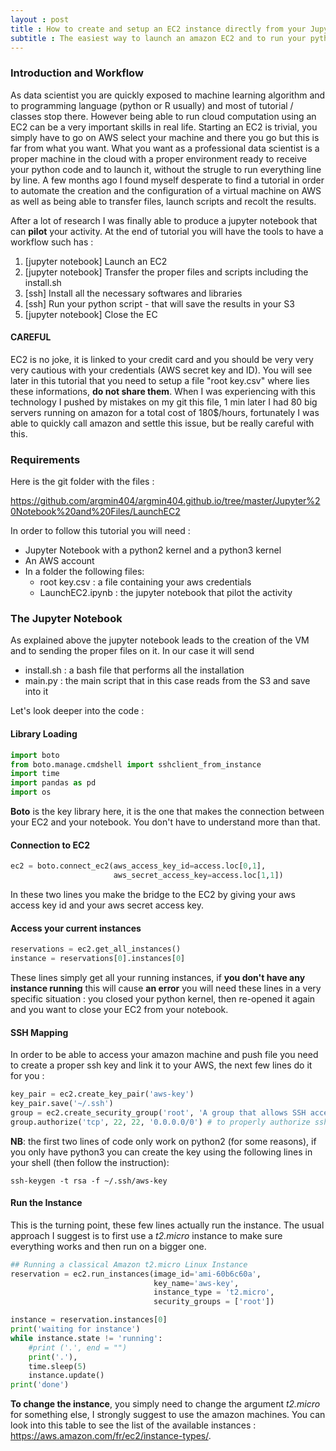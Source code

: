 ```yaml
---
layout : post
title : How to create and setup an EC2 instance directly from your Jupyter notebook
subtitle : The easiest way to launch an amazon EC2 and to run your python code
---
```


### Introduction and Workflow

As data scientist you are quickly exposed to machine learning algorithm and to programming language (python or R usually) and most of tutorial / classes stop there. However being able to run cloud computation using an EC2 can be a very important skills in real life. Starting an EC2 is trivial, you simply have to go on AWS select your machine and there you go but this is far from what you want. What you want as a professional data scientist is a proper machine in the cloud with a proper environment ready to receive your python code and to launch it, without the strugle to run everything line by line. A few months ago I found myself desperate to find a tutorial in order to automate the creation and the configuration of a virtual machine on AWS as well as being able to transfer files, launch scripts and recolt the results. 

After a lot of research I was finally able to produce a jupyter notebook that can **pilot** your activity. At the end of tutorial you will have the tools to have a workflow such has :

1. [jupyter notebook] Launch an EC2
2. [jupyter notebook] Transfer the proper files and scripts including the install.sh 
3. [ssh] Install all the necessary softwares and libraries
4. [ssh] Run your python script - that will save the results in your S3
5. [jupyter notebook] Close the EC

#### CAREFUL

EC2 is no joke, it is linked to your credit card and you should be very very very cautious with your credentials (AWS secret key and ID). You will see later in this tutorial that you need to setup a file "root key.csv" where lies these informations, **do not share them**. When I was experiencing with this technology I pushed by mistakes on my git this file, 1 min later I had 80 big servers running on amazon for a total cost of 180$/hours, fortunately I was able to quickly call amazon and settle this issue, but be really careful with this. 

### Requirements

Here is the git folder with the files : 

https://github.com/argmin404/argmin404.github.io/tree/master/Jupyter%20Notebook%20and%20Files/LaunchEC2

In order to follow this tutorial you will need :

- Jupyter Notebook with a python2 kernel and a python3 kernel
- An AWS account
- In a folder the following files:
  - root key.csv : a file containing your aws credentials
  - LaunchEC2.ipynb : the jupyter notebook that pilot the activity


### The Jupyter Notebook

As explained above the jupyter notebook leads to the creation of the VM and to sending the proper files on it. In our case it will send 

- install.sh : a bash file that performs all the installation
- main.py : the main script that in this case reads from the S3 and save into it


Let's look deeper into the code : 

#### Library Loading

```python
import boto
from boto.manage.cmdshell import sshclient_from_instance
import time
import pandas as pd
import os
```

**Boto** is the key library here, it is the one that makes the connection between your EC2 and your notebook. You don't have to understand more than that.

#### Connection to EC2

```python
ec2 = boto.connect_ec2(aws_access_key_id=access.loc[0,1], 
                       aws_secret_access_key=access.loc[1,1])
```

In these two lines you make the bridge to the EC2 by giving your aws access key id and your aws secret access key.

#### Access your current instances 

```python
reservations = ec2.get_all_instances()
instance = reservations[0].instances[0]
```

These lines simply get all your running instances, if **you don't have any instance running** this will cause **an error** you will need these lines in a very specific situation : you closed your python kernel, then re-opened it again and you want to close your EC2 from your notebook. 

#### SSH Mapping

In order to be able to access your amazon machine and push file you need to create a proper ssh key and link it to your AWS, the next few lines do it for you : 

```python
key_pair = ec2.create_key_pair('aws-key')
key_pair.save('~/.ssh')
group = ec2.create_security_group('root', 'A group that allows SSH access')
group.authorize('tcp', 22, 22, '0.0.0.0/0') # to properly authorize ssh
```

**NB**: the first two lines of code only work on python2 (for some reasons), if you only have python3 you can create the key using the following lines in your shell (then follow the instruction): 

```shell
ssh-keygen -t rsa -f ~/.ssh/aws-key
```

#### Run the Instance

This is the turning point, these few lines actually run the instance. The usual approach I suggest is to first use a *t2.micro* instance to make sure everything works and then run on a bigger one. 

```python
## Running a classical Amazon t2.micro Linux Instance
reservation = ec2.run_instances(image_id='ami-60b6c60a', 
                                key_name='aws-key', 
                                instance_type = 't2.micro',
                                security_groups = ['root'])

instance = reservation.instances[0]
print('waiting for instance')
while instance.state != 'running':
    #print ('.', end = "")
    print('.'),
    time.sleep(5)
    instance.update()
print('done')
```

**To change the instance**, you simply need to change the argument *t2.micro* for something else, I strongly suggest to use the amazon machines. You can look into this table to see the list of the available instances : https://aws.amazon.com/fr/ec2/instance-types/. 